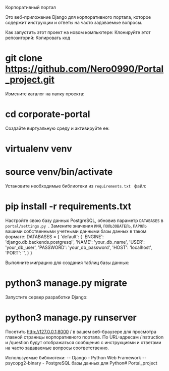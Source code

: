 Корпоративный портал

Это веб-приложение Django для корпоративного портала, которое содержит инструкции и ответы на часто задаваемые вопросы.

Как запустить этот проект на новом компьютере:
Клонируйте этот репозиторий:
Копировать код
# git clone https://github.com/Nero0990/Portal_project.git

Измените каталог на папку проекта:
# cd corporate-portal

Создайте виртуальную среду и активируйте ее:
# virtualenv venv
# source venv/bin/activate

Установите необходимые библиотеки из `requirements.txt ` файл:
# pip install -r requirements.txt

Настройте свою базу данных PostgreSQL, обновив параметр `DATABASES` в `portal/settings.py `. Замените значения `ИМЯ`, `ПОЛЬЗОВАТЕЛЬ`, `ПАРОЛЬ` вашими собственными учетными данными базы данных в таком формате:
 DATABASES = {
    'default': {
        'ENGINE': 'django.db.backends.postgresql',
        'NAME': 'your_db_name',
        'USER': 'your_db_user',
        'PASSWORD': 'your_db_password',
        'HOST': 'localhost',
        'PORT': '',
    }
}

Выполните миграцию для создания таблиц базы данных:
# python3 manage.py migrate

Запустите сервер разработки Django:
# python3 manage.py runserver

Посетить http://127.0.0.1:8000 / в вашем веб-браузере для просмотра главной страницы корпоративного портала. По URL-адресам /instruction и /question будут отображаться сообщения с инструкциями и ответами на часто задаваемые вопросы соответственно.

Используемые библиотеки:
-- Django - Python Web Framework
-- psycopg2-binary - PostgreSQL базы данных для Python# Portal_project

